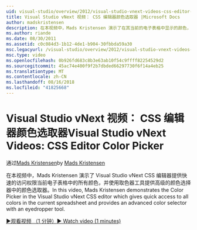 ```yaml
---
uid: visual-studio/overview/2012/visual-studio-vnext-videos-css-editor-color-picker
title: Visual Studio vNext 视频： CSS 编辑器颜色选取器 |Microsoft Docs
author: madskristensen
description: 在本视频中，Mads Kristensen 演示了在其当前的电子表格中显示的颜色，并提供在 Visual Studio vNext CSS 编辑器颜色选取器...
ms.author: riande
ms.date: 08/30/2011
ms.assetid: c0c084d3-1b12-4de1-b904-30fbbda59a30
msc.legacyurl: /visual-studio/overview/2012/visual-studio-vnext-videos-css-editor-color-picker
msc.type: video
ms.openlocfilehash: 0b926fd683c8b3e63ab10f54c9ffff82254529d2
ms.sourcegitcommit: 45ac74e400f9f2b7dbded66297730f6f14a4eb25
ms.translationtype: MT
ms.contentlocale: zh-CN
ms.lasthandoff: 08/16/2018
ms.locfileid: "41825668"
---
```

<a name="visual-studio-vnext-videos-css-editor-color-picker"></a><span data-ttu-id="48327-103">Visual Studio vNext 视频： CSS 编辑器颜色选取器</span><span class="sxs-lookup"><span data-stu-id="48327-103">Visual Studio vNext Videos: CSS Editor Color Picker</span></span>
====================
<span data-ttu-id="48327-104">通过[Mads Kristensen](https://github.com/madskristensen)</span><span class="sxs-lookup"><span data-stu-id="48327-104">by [Mads Kristensen](https://github.com/madskristensen)</span></span>

<span data-ttu-id="48327-105">在本视频中，Mads Kristensen 演示了 Visual Studio vNext CSS 编辑器提供快速的访问权限当前电子表格中的所有颜色，并使用取色器工具提供高级的颜色选择器中的颜色选取器。</span><span class="sxs-lookup"><span data-stu-id="48327-105">In this video, Mads Kristensen demonstrates the Color Picker in the Visual Studio vNext CSS editor which gives quick access to all colors in the current spreadsheet and provides an advanced color selector with an eyedropper tool.</span></span>

[<span data-ttu-id="48327-106">&#9654;观看视频 （1 分钟）</span><span class="sxs-lookup"><span data-stu-id="48327-106">&#9654; Watch video (1 minutes)</span></span>](https://channel9.msdn.com/Blogs/ASP-NET-Site-Videos/visual-studio-vnext-videos-css-editor-color-picker)
